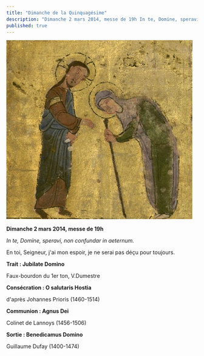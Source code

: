 ```yaml
---
title: "Dimanche de la Quinquagésime"
description: "Dimanche 2 mars 2014, messe de 19h In te, Domine, speravi, non confundar in aeternum. En toi, Seigneur, j'ai mon espoir, je ne serai pas déçu pour toujours. Trait : Jubilate Domino Faux-bourdon du 1er ton, V.Dumestre Consécration : O salutaris Hostia..."
published: true
---
```



![](/images/2014-03-01-guerison.jpg)

**Dimanche 2 mars 2014, messe de 19h**

*In te, Domine, speravi, non confundar in aeternum.*

En toi, Seigneur, j'ai mon espoir, je ne serai pas déçu pour toujours.

**Trait : Jubilate Domino**

Faux-bourdon du 1er ton, V.Dumestre

**Consécration : O salutaris Hostia**

d'après Johannes Prioris (1460-1514)

**Communion : Agnus Dei**

Colinet de Lannoys (1456-1506)

**Sortie : Benedicamus Domino**

Guillaume Dufay (1400-1474)